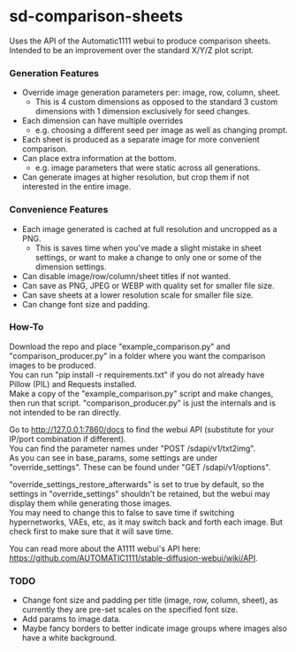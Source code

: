 # sd-comparison-sheets
Uses the API of the Automatic1111 webui to produce comparison sheets.\
Intended to be an improvement over the standard X/Y/Z plot script.

### Generation Features
* Override image generation parameters per: image, row, column, sheet.
  * This is 4 custom dimensions as opposed to the standard 3 custom dimensions with 1 dimension exclusively for seed changes.
* Each dimension can have multiple overrides
  * e.g. choosing a different seed per image as well as changing prompt.
* Each sheet is produced as a separate image for more convenient comparison.
* Can place extra information at the bottom.
  * e.g. image parameters that were static across all generations.
* Can generate images at higher resolution, but crop them if not interested in the entire image.
  
### Convenience Features
* Each image generated is cached at full resolution and uncropped as a PNG.
  * This is saves time when you've made a slight mistake in sheet settings, or want to make a change to only one or some of the dimension settings.
* Can disable image/row/column/sheet titles if not wanted.
* Can save as PNG, JPEG or WEBP with quality set for smaller file size.
* Can save sheets at a lower resolution scale for smaller file size.
* Can change font size and padding.

### How-To
Download the repo and place "example_comparison.py" and "comparison_producer.py" in a folder where you want the comparison images to be produced.\
You can run "pip install -r requirements.txt" if you do not already have Pillow (PIL) and Requests installed.\
Make a copy of the "example_comparison.py" script and make changes, then run that script. "comparison_producer.py" is just the internals and is not intended to be ran directly.

Go to http://127.0.0.1:7860/docs to find the webui API (substitute for your IP/port combination if different).\
You can find the parameter names under "POST /sdapi/v1/txt2img".\
As you can see in base_params, some settings are under "override_settings". These can be found under "GET /sdapi/v1/options".

"override_settings_restore_afterwards" is set to true by default, so the settings in "override_settings" shouldn't be retained, but the webui may display them while generating those images.\
You may need to change this to false to save time if switching hypernetworks, VAEs, etc, as it may switch back and forth each image. But check first to make sure that it will save time.

You can read more about the A1111 webui's API here: https://github.com/AUTOMATIC1111/stable-diffusion-webui/wiki/API.

### TODO
* Change font size and padding per title (image, row, column, sheet), as currently they are pre-set scales on the specified font size.
* Add params to image data. 
* Maybe fancy borders to better indicate image groups where images also have a white background.  
